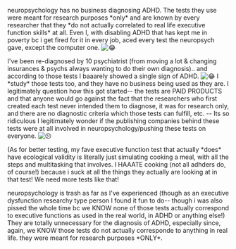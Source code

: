 neuropsychology has no business diagnosing ADHD. The tests they use were meant for research purposes \*only\* and are known by every researcher that they \*do not actually correlated to real life executive function skills\* at all. Even I, with disabling ADHD that has kept me in poverty bc i get fired for it in every job, aced every test the neuropsych gave, except the computer one. ![😂](https://static.xx.fbcdn.net/images/emoji.php/v9/td0/1/16/1f602.png)

I've been re-diagnosed by 10 psychiatrist (from moving a lot & changing insurances & psychs always wanting to do their own diagnosis).. and according to those tests I baaarely showed a single sign of ADHD. ![😂](https://static.xx.fbcdn.net/images/emoji.php/v9/td0/1/16/1f602.png) I \*study\* those tests too, and they have no business being used as they are. I legitimately question how this got started-- the tests are PAID PRODUCTS and that anyone would go against the fact that the researchers who first created each test never intended them to diagnose, it was for research only, and there are no diagnostic criteria which those tests can fulfill, etc. -- Its so ridiculous I legitimately wonder if the publishing companies behind these tests were at all involved in neuropsychology/pushing these tests on everyone. ![😕](https://static.xx.fbcdn.net/images/emoji.php/v9/tf2/1/16/1f615.png)

(As for better testing, my fave executive function test that actually \*does\* have ecological validity is literally just simulating cooking a meal, with all the steps and multitasking that involves. I HAAATE cooking (not all adhders do, of course!) because i suck at all the things they actually are looking at in that test! We need more tests like that!

neuropsychology is trash as far as I've experienced (though as an executive dysfunction researchy type person I found it fun to do-- though i was also pissed the whole time bc we KNOW none of those tests actually correspond to executive functions as used in the real world, in ADHD or anything else!) They are totally unnecessary for the diagnosis of ADHD, especially since, again, we KNOW those tests do not actually corresponde to anything in real life. they were meant for research purposes \*ONLY\*.